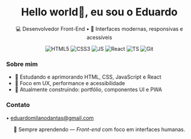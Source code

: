 

<!-- ====== HEADER ====== -->
<h1 align="center"> Hello world👋, eu sou o <strong> Eduardo</strong></h1>
<p align="center">💻 Desenvolvedor Front-End • 🎨 Interfaces modernas, responsivas e acessíveis</p>

<!-- ====== BADGES ====== -->
<p align="center">
  <img src="https://img.shields.io/badge/HTML5-E34F26?style=for-the-badge&logo=html5&logoColor=white" alt="HTML5"/>
  <img src="https://img.shields.io/badge/CSS3-1572B6?style=for-the-badge&logo=css3&logoColor=white" alt="CSS3"/>
  <img src="https://img.shields.io/badge/JavaScript-F7DF1E?style=for-the-badge&logo=javascript&logoColor=black" alt="JS"/>
  <img src="https://img.shields.io/badge/React-20232A?style=for-the-badge&logo=react&logoColor=61DAFB" alt="React"/>
  <img src="https://img.shields.io/badge/TypeScript-3178C6?style=for-the-badge&logo=typescript&logoColor=white" alt="TS"/>
  <img src="https://img.shields.io/badge/Git-F05032?style=for-the-badge&logo=git&logoColor=white" alt="Git"/>
</p>

<!-- ====== ABOUT / SHORT BIO ====== -->
<h3>Sobre mim</h3>
<ul>
  <li>🌱 Estudando e aprimorando HTML, CSS, JavaScript e React</li>
  <li>🎯 Foco em UX, performance e acessibilidade</li>
  <li>🔭 Atualmente construindo: portfólio, componentes UI e PWA</li>
</ul>

<!-- ====== PROJETOS ====== -->
<!--
<h3>Projetos</h3>
<ul>
  <li><a href="https://github.com/SEU_USUARIO/portfolio">Portfólio Pessoal</a></li>
  <li><a href="https://github.com/SEU_USUARIO/loja-vue">Loja Virtual (exemplo)</a></li>
  <li><a href="https://github.com/SEU_USUARIO/cronometro-js">Cronômetro com JS</a></li>
</ul>
-->

  <!-- ====== GITHUB STATS & CARDS (SUBSTITUA SEU_USUARIO) ====== -->
  <p align="center">
    <!-- GitHub main stats -->
   <!-- <img src="https://github-readme-stats.vercel.app/api?username=SEU_USUARIO&show_icons=true&hide_title=true&count_private=true" alt="GitHub Stats"/>-->

  <!-- Top languages -->
  <!--<img src="https://github-readme-stats.vercel.app/api/top-langs/?username=SEU_USUARIO&layout=compact&hide_title=true" alt="Top Languages"/>-->
  </p>

  <p align="center">
    <!-- Contribution streak -->
  <!--<img src="https://github-readme-streak-stats.herokuapp.com/?user=SEU_USUARIO&theme=dark&hide_border=true" alt="Streak Stats"/>-->

  <!-- Activity graph (contribuições) -->
 <!--<img src="https://activity-graph.herokuapp.com/graph?username=SEU_USUARIO&area=true&hide_border=true" alt="Activity Graph"/>-->
  </p>

<!-- ====== CONTACT ====== -->
<h3>Contato</h3>
<p>
  <!--<a href="https://www.linkedin.com/in/SEU_PERFIL" target="_blank">LinkedIn</a>--> •
  <a href="mailto:seuemail@gmail.com">eduardomilanodantas@gmail.com</a> <!-- •
  <a href="https://twitter.com/SEU_PERFIL" target="_blank">Twitter</a>-->
</p>

<!-- ====== FOOTER ====== -->
<p align="center">🧩 Sempre aprendendo — <em>Front-end</em> com foco em interfaces humanas.</p>
